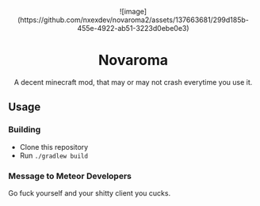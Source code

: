 
<p align="center">
    ![image](https://github.com/nxexdev/novaroma2/assets/137663681/299d185b-455e-4922-ab51-3223d0ebe0e3)
</p>


<h1 align="center">Novaroma</h1>
<p align="center">A decent minecraft mod, that may or may not crash everytime you use it. </p>


</div>

## Usage

### Building
- Clone this repository
- Run `./gradlew build`

### Message to Meteor Developers
Go fuck yourself and your shitty client you cucks. 
